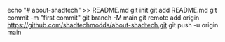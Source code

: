 echo "# about-shadtech" >> README.md
git init
git add README.md
git commit -m "first commit"
git branch -M main
git remote add origin https://github.com/shadtechmodds/about-shadtech.git
git push -u origin main
